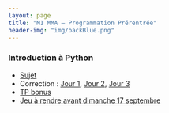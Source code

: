 ```yaml
---
layout: page
title: "M1 MMA – Programmation Prérentrée"
header-img: "img/backBlue.png"
---
```


### Introduction à Python

* [Sujet](https://mycloud.mi.parisdescartes.fr/s/85oymfAyDBTaWCg)
* Correction : [Jour 1](https://mycloud.mi.parisdescartes.fr/s/poyYn8Kdjs9waYf), [Jour 2](https://mycloud.mi.parisdescartes.fr/s/X6ig5rgoaTiapW4), [Jour 3](https://mycloud.mi.parisdescartes.fr/s/3TnFdNtL6Xr73AC)
* [TP bonus](https://helios2.mi.parisdescartes.fr/~jdelon/enseignement/MA106/tp_eqnonlineaire.pdf)
* [Jeu à rendre avant dimanche 17 septembre](https://cloud.parisdescartes.fr/index.php/s/nF7nFxy6LnNppCP)
